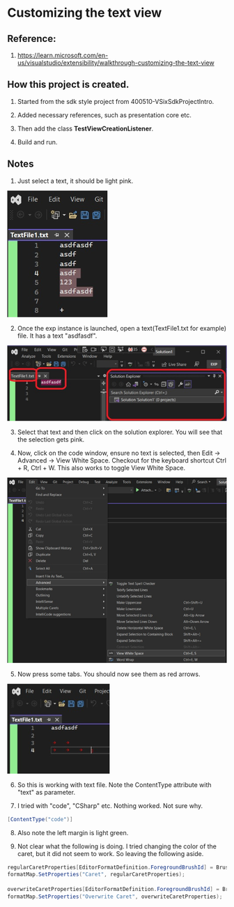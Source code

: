 # Customizing the text view

## Reference: 
1. https://learn.microsoft.com/en-us/visualstudio/extensibility/walkthrough-customizing-the-text-view

## How this project is created. 
1. Started from the sdk style project from 400510-VSixSdkProjectIntro.

2. Added necessary references, such as presentation core etc.

3. Then add the class **TestViewCreationListener**.

4. Build and run. 

## Notes

1. Just select a text, it should be light pink. 

![Selection of text](images/52_30Selection.jpg)

2. Once the exp instance is launched, open a text(TextFile1.txt for example) file. It has a text "asdfasdf".

![Open Text File](images/52_50OpeningATextFile.jpg)

3. Select that text and then click on the solution explorer. You will see that the selection gets pink. 

4. Now, click on the code window, ensure no text is selected, then Edit -> Advanced -> View White Space. Checkout for the keyboard shortcut Ctrl + R, Ctrl + W. This also works to toggle View White Space.

![View White Spaces](images/53_50EditAdvanced.jpg)

5. Now press some tabs. You should now see them as red arrows.

![Tabs Shown as red arrows](images/54_50TabsShownAsRedArrows.jpg)

6. So this is working with text file. Note the ContentType attribute with "text" as parameter. 

7. I tried with "code", "CSharp" etc. Nothing worked. Not sure why.  

```cs
[ContentType("code")]
```

8. Also note the left margin is light green. 

9. Not clear what the following is doing. I tried changing the color of the caret, but it did not seem to work. So leaving the following aside.

```cs
regularCaretProperties[EditorFormatDefinition.ForegroundBrushId] = Brushes.Magenta;
formatMap.SetProperties("Caret", regularCaretProperties);

overwriteCaretProperties[EditorFormatDefinition.ForegroundBrushId] = Brushes.Turquoise;
formatMap.SetProperties("Overwrite Caret", overwriteCaretProperties);
```
